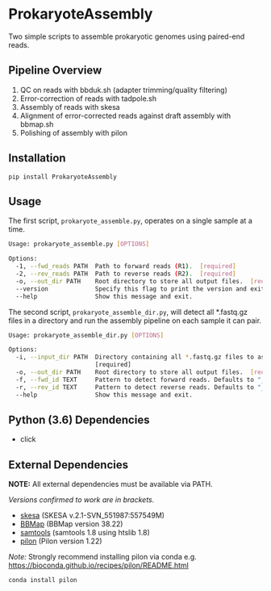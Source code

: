 # ProkaryoteAssembly

Two simple scripts to assemble prokaryotic genomes using paired-end reads.

## Pipeline Overview
1. QC on reads with bbduk.sh (adapter trimming/quality filtering)
2. Error-correction of reads with tadpole.sh
3. Assembly of reads with skesa
4. Alignment of error-corrected reads against draft assembly with bbmap.sh
5. Polishing of assembly with pilon

## Installation
```
pip install ProkaryoteAssembly
```

## Usage
The first script, `prokaryote_assemble.py`, operates on a single sample at a time.

```bash
Usage: prokaryote_assemble.py [OPTIONS]

Options:
  -1, --fwd_reads PATH  Path to forward reads (R1).  [required]
  -2, --rev_reads PATH  Path to reverse reads (R2).  [required]
  -o, --out_dir PATH    Root directory to store all output files.  [required]
  --version             Specify this flag to print the version and exit.
  --help                Show this message and exit.
```

The second script, `prokaryote_assemble_dir.py`, will detect all *.fastq.gz files in
a directory and run the assembly pipeline on each sample it can pair.

```bash
Usage: prokaryote_assemble_dir.py [OPTIONS]

Options:
  -i, --input_dir PATH  Directory containing all *.fastq.gz files to assemble.
                        [required]
  -o, --out_dir PATH    Root directory to store all output files.  [required]
  -f, --fwd_id TEXT     Pattern to detect forward reads. Defaults to "_R1".
  -r, --rev_id TEXT     Pattern to detect reverse reads. Defaults to "_R2".
  --help                Show this message and exit.

```

## Python (3.6) Dependencies
- click

## External Dependencies
**NOTE:** All external dependencies must be available via PATH.

*Versions confirmed to work are in brackets.*
- [skesa](https://github.com/ncbi/SKESA) (SKESA v.2.1-SVN_551987:557549M)
- [BBMap](https://sourceforge.net/projects/bbmap/) (BBMap version 38.22)
- [samtools](http://www.htslib.org/download/) (samtools 1.8 using htslib 1.8)
- [pilon](https://github.com/broadinstitute/pilon/wiki) (Pilon version 1.22)

*Note:*
Strongly recommend installing pilon via conda e.g.
https://bioconda.github.io/recipes/pilon/README.html
```
conda install pilon
```